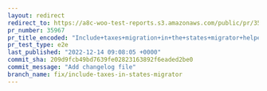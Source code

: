 ```yaml
---
layout: redirect
redirect_to: https://a8c-woo-test-reports.s3.amazonaws.com/public/pr/35967/e2e/index.html
pr_number: 35967
pr_title_encoded: "Include+taxes+migration+in+the+states+migrator+helper+method"
pr_test_type: e2e
last_published: "2022-12-14 09:08:05 +0000"
commit_sha: 209d9fcb49bd7639fe02823163892f6eaded2be0
commit_message: "Add changelog file"
branch_name: fix/include-taxes-in-states-migrator
---
```

